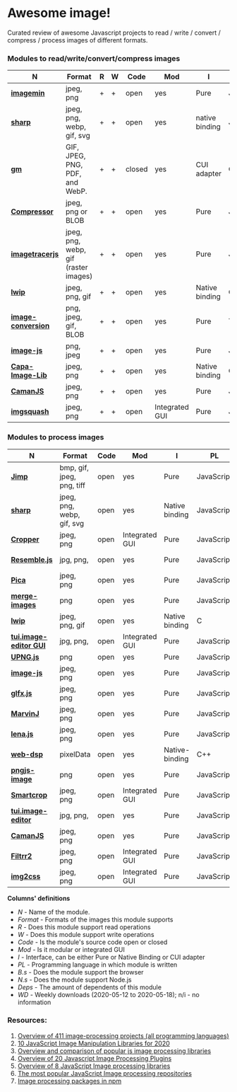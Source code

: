 # Awesome image!
Curated review of awesome Javascript projects to read / write / convert / compress / process images of different formats.

### Modules to read/write/convert/compress images

| **N** | **Format** | **R** | **W** | **Code** | **Mod** | **I** | **PL** | **B.s** | **N.s** | **Deps**| **WD**|
| --- | --- | --- | --- | --- | --- | --- | -- | --- | --- | --- | --- |
| [**imagemin**](https://github.com/imagemin/imagemin) | jpeg, png | + | + | open | yes | Pure | JavaScript | + | + | 682 |980 577 |
| [**sharp**](https://github.com/lovell/sharp)| jpeg, png, webp, gif, svg | + | + | open | yes | native binding | JavaScript | - | + | 1425 | 860 852 |
| [**gm**](https://github.com/aheckmann/gm) | GIF, JPEG, PNG, PDF, and WebP. | + | + | closed | yes | CUI adapter | C | - | + | 1122 | 166 220 |
| [**Compressor**](https://github.com/fengyuanchen/compressorjs) | jpeg, png or BLOB | + | + | open | yes | Pure | JavaScript | + | - | 21 | 17 761 |
| [**imagetracerjs**](https://github.com/jankovicsandras/imagetracerjs) | jpeg, png, webp, gif (raster images) | + | + | open | yes | Pure | JavaScript | + | + | 5 | 3 000 |
| [**lwip**](https://github.com/EyalAr/lwip) | jpeg, png, gif | + | + | open | yes | Native binding | C | - | + | 79 | 1 393 |
| [**image-conversion**](https://github.com/WangYuLue/image-conversion) | png, jpeg, gif, BLOB | + | + | open | yes | Pure | TypeScript | + | + | 2 | 972 |
| [**image-js**](https://github.com/image-js/image-js) | png, jpeg | + | + | open | yes | Pure | JavaScript | + | + |19 | 944 |
| [**Capa-Image-Lib**](https://gitlab.com/Capa_Album/capa_image_lib#README) | jpeg, png | + | + | open | yes | Native binding | С++ | - | + | 0 | 1 |
| [**CamanJS**](https://github.com/meltingice/CamanJS/) | jpeg, png | + | + | open | yes | Pure | JavaScript | + | + | 5 | n/i |
| [**imgsquash**](https://github.com/eashish93/imgsquash) | jpeg, png | + | + | open | Integrated GUI | Pure | JavaScript | + | + | - | n/i |

### Modules to process images

| **N** | **Format** | **Code** | **Mod** | **I** | **PL** | **B.s** | **N.s** | **Deps**|**WD**|
| --- | --- | --- | --- | --- | --- | --- | --- | --- | --- |
| [**Jimp**](https://github.com/oliver-moran/jimp/tree/master/packages/jimp)| bmp, gif, jpeg, png, tiff| open | yes | Pure | JavaScript | + | + | 1075| 1 101 779 |
| [**sharp**](https://github.com/lovell/sharp)| jpeg, png, webp, gif, svg | open | yes | Native binding | JavaScript | - | + | 1425| 860 852 |
| [**Cropper**](https://github.com/fengyuanchen/cropperjs) | jpeg, png | open | Integrated GUI | Pure | JavaScript | + | - | 276 | 257 160 |
| [**Resemble.js**](https://github.com/rsmbl/Resemble.js) | jpg, png, | open | yes | Pure | JavaScript | + | + | 50 | 34 247 |
| [**Pica**](https://github.com/nodeca/pica) | jpeg, png | open | yes | Pure | JavaScript | + | + | 47 | 17 673 |
| [**merge-images**](https://github.com/lukechilds/merge-images) | png | open | yes | Pure | JavaScript | + | + | 11 | 8 104 |
| [**lwip**](https://github.com/EyalAr/lwip) | jpeg, png, gif | open | yes | Native binding | C | - | + | 79 | 1 393 |
| [**tui.image-editor GUI**](https://github.com/nhn/toast-ui.react-image-editor) | jpg, png, | open | Integrated GUI | Pure | JavaScript | + | + | 2 | 1 164 |
| [**UPNG.js**](https://github.com/photopea/UPNG.js) | png | open | yes | Pure | JavaScript | + | + | 1 | 960 |
| [**image-js**](https://github.com/image-js/image-js) | jpeg, png | open | yes | Pure | JavaScript | + | + | 19 | 944 |
| [**glfx.js**](https://github.com/evanw/glfx.js)| jpeg, png | open | yes | Pure | JavaScript | modern | - | 5 | 766 |
| [**MarvinJ**](https://github.com/gabrielarchanjo/marvinj) | jpeg, png | open | yes | Pure | JavaScript | + | + | 0 | 8 |
| [**lena.js**](https://github.com/davidsonfellipe/lena.js) | jpeg, png | open | yes | Pure | JavaScript | + | - | 0 | 3 |
| [**web-dsp**](https://github.com/shamadee/web-dsp) | pixelData | open | yes | Native-binding | C++ | + | - | 0 | 1 |
| [**pngjs-image**](https://github.com/YahooArchive/pngjs-image) | png | open | yes | Pure | JavaScript |-| + | 27 | n/i |
| [**Smartcrop**](https://github.com/jwagner/smartcrop.js) | jpeg, png | open | Integrated GUI | Pure | JavaScript | + | +| 19 | n/i |
| [**tui.image-editor**](https://github.com/nhn/tui.image-editor) | jpg, png, | open | yes | Pure | JavaScript | + | + | 15 | n/i |
| [**CamanJS**](https://github.com/meltingice/CamanJS/) | jpeg, png | open | yes | Pure | JavaScript | + | + | 5 | n/i |
| [**Filtrr2**](https://github.com/alexmic/filtrr/tree/master/filtrr2)| jpeg, png | open | Integrated GUI| Pure | JavaScript | + | - | - | n/i |
| [**img2css**](https://github.com/javierbyte/img2css)| jpeg, png | open | Integrated GUI | Pure | JavaScript | + | - | - | n/i |

**Columns' definitions**
* *N* - Name of the module.
* *Format* - Formats of the images this module supports
* *R* - Does this module support read operations 
* *W* - Does this module support write operations
* *Code* - Is the module's source code open or closed
* *Mod* - Is it modular or integrated GUI 
* *I* - Interface, can be either Pure or Native Binding or CUI adapter 
* *PL* - Programming language in which module is written
* *B.s* - Does the module support the browser 
* *N.s* - Does the module support Node.js
* *Deps* - The amount of dependents of this module
* *WD* - Weekly downloads (2020-05-12 to 2020-05-18); n/i - no information

### Resources:

1. [Overview of 411 image-processing projects (all programming languages)](https://awesomeopensource.com/projects/image-processing)
2. [10 JavaScript Image Manipulation Libraries for 2020](https://blog.bitsrc.io/image-manipulation-libraries-for-javascript-187fde1ad5af)
3. [Overview and comparison of popular js image processing libraries](https://webkid.io/blog/image-processing-in-javascript/)
4. [Overview of 20 Javascript Image Processing Plugins](https://bashooka.com/coding/best-of-20-javascript-image-processing-plugins/)
5. [Overview of 8 JavaScript Image processing libraries](https://tangiblejs.com/libraries/image-processing)
6. [The most popular JavaScript Image processing repositories](https://bestofjs.org/projects?tags=image)
7. [Image processing packages in npm](https://www.npmjs.com/search?q=image-processing)
